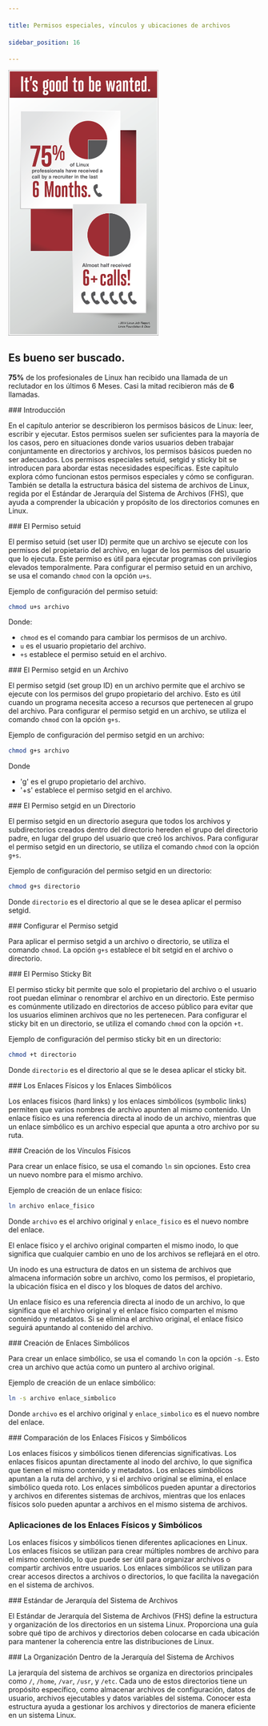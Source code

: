 ```yaml
---

title: Permisos especiales, vínculos y ubicaciones de archivos

sidebar_position: 16

---
```


<Card>
    
<Row>

<img src="https://raw.githubusercontent.com/SanRM/notas-de-aprendizaje/main/docs/Sistemas%20operativos/Linux/img/15-LPI-Graphics.png" width="300px"/>

<p>

## Es bueno ser buscado. 

**75%** de los profesionales de Linux han recibido una llamada de un reclutador en los últimos 6 Meses. Casi la mitad recibieron más de **6** llamadas.

</p>

</Row>

</Card>

<Card>
### Introducción

En el capítulo anterior se describieron los permisos básicos de Linux: leer, escribir y ejecutar. Estos permisos suelen ser suficientes para la mayoría de los casos, pero en situaciones donde varios usuarios deben trabajar conjuntamente en directorios y archivos, los permisos básicos pueden no ser adecuados. Los permisos especiales setuid, setgid y sticky bit se introducen para abordar estas necesidades específicas. Este capítulo explora cómo funcionan estos permisos especiales y cómo se configuran. También se detalla la estructura básica del sistema de archivos de Linux, regida por el Estándar de Jerarquía del Sistema de Archivos (FHS), que ayuda a comprender la ubicación y propósito de los directorios comunes en Linux.
</Card>

<Card>
### El Permiso setuid

El permiso setuid (set user ID) permite que un archivo se ejecute con los permisos del propietario del archivo, en lugar de los permisos del usuario que lo ejecuta. Este permiso es útil para ejecutar programas con privilegios elevados temporalmente. Para configurar el permiso setuid en un archivo, se usa el comando `chmod` con la opción `u+s`.

Ejemplo de configuración del permiso setuid:
```bash
chmod u+s archivo
```
Donde:

- `chmod` es el comando para cambiar los permisos de un archivo.
- `u` es el usuario propietario del archivo.
- `+s` establece el permiso setuid en el archivo.

</Card>

<Card>
### El Permiso setgid en un Archivo

El permiso setgid (set group ID) en un archivo permite que el archivo se ejecute con los permisos del grupo propietario del archivo. Esto es útil cuando un programa necesita acceso a recursos que pertenecen al grupo del archivo. Para configurar el permiso setgid en un archivo, se utiliza el comando `chmod` con la opción `g+s`.

Ejemplo de configuración del permiso setgid en un archivo:
```bash
chmod g+s archivo
```
Donde 

- 'g' es el grupo propietario del archivo.
- '+s' establece el permiso setgid en el archivo.

</Card>

<Card>
### El Permiso setgid en un Directorio

El permiso setgid en un directorio asegura que todos los archivos y subdirectorios creados dentro del directorio hereden el grupo del directorio padre, en lugar del grupo del usuario que creó los archivos. Para configurar el permiso setgid en un directorio, se utiliza el comando `chmod` con la opción `g+s`.

Ejemplo de configuración del permiso setgid en un directorio:
```bash
chmod g+s directorio
```
Donde `directorio` es el directorio al que se le desea aplicar el permiso setgid.
</Card>

<Card>
### Configurar el Permiso setgid

Para aplicar el permiso setgid a un archivo o directorio, se utiliza el comando `chmod`. La opción `g+s` establece el bit setgid en el archivo o directorio.
</Card>

<Card>
### El Permiso Sticky Bit

El permiso sticky bit permite que solo el propietario del archivo o el usuario root puedan eliminar o renombrar el archivo en un directorio. Este permiso es comúnmente utilizado en directorios de acceso público para evitar que los usuarios eliminen archivos que no les pertenecen. Para configurar el sticky bit en un directorio, se utiliza el comando `chmod` con la opción `+t`.

Ejemplo de configuración del permiso sticky bit en un directorio:
```bash
chmod +t directorio
```
Donde `directorio` es el directorio al que se le desea aplicar el sticky bit.
</Card>

<Card>
### Los Enlaces Físicos y los Enlaces Simbólicos

Los enlaces físicos (hard links) y los enlaces simbólicos (symbolic links) permiten que varios nombres de archivo apunten al mismo contenido. Un enlace físico es una referencia directa al inodo de un archivo, mientras que un enlace simbólico es un archivo especial que apunta a otro archivo por su ruta.
</Card>

<Card>
### Creación de los Vínculos Físicos

Para crear un enlace físico, se usa el comando `ln` sin opciones. Esto crea un nuevo nombre para el mismo archivo.

Ejemplo de creación de un enlace físico:
```bash
ln archivo enlace_fisico
```
Donde `archivo` es el archivo original y `enlace_fisico` es el nuevo nombre del enlace.

El enlace físico y el archivo original comparten el mismo inodo, lo que significa que cualquier cambio en uno de los archivos se reflejará en el otro.

<Card>
    
Un inodo es una estructura de datos en un sistema de archivos que almacena información sobre un archivo, como los permisos, el propietario, la ubicación física en el disco y los bloques de datos del archivo.

</Card>

<Card>
    
Un enlace físico es una referencia directa al inodo de un archivo, lo que significa que el archivo original y el enlace físico comparten el mismo contenido y metadatos. Si se elimina el archivo original, el enlace físico seguirá apuntando al contenido del archivo.

</Card>

</Card>

<Card>
### Creación de Enlaces Simbólicos

Para crear un enlace simbólico, se usa el comando `ln` con la opción `-s`. Esto crea un archivo que actúa como un puntero al archivo original.

Ejemplo de creación de un enlace simbólico:
```bash
ln -s archivo enlace_simbolico
```
Donde `archivo` es el archivo original y `enlace_simbolico` es el nuevo nombre del enlace.
</Card>

<Card>
### Comparación de los Enlaces Físicos y Simbólicos

Los enlaces físicos y simbólicos tienen diferencias significativas. Los enlaces físicos apuntan directamente al inodo del archivo, lo que significa que tienen el mismo contenido y metadatos. Los enlaces simbólicos apuntan a la ruta del archivo, y si el archivo original se elimina, el enlace simbólico queda roto. Los enlaces simbólicos pueden apuntar a directorios y archivos en diferentes sistemas de archivos, mientras que los enlaces físicos solo pueden apuntar a archivos en el mismo sistema de archivos.
</Card>

<Card color='blue'>
    
### Aplicaciones de los Enlaces Físicos y Simbólicos

Los enlaces físicos y simbólicos tienen diferentes aplicaciones en Linux. Los enlaces físicos se utilizan para crear múltiples nombres de archivo para el mismo contenido, lo que puede ser útil para organizar archivos o compartir archivos entre usuarios. Los enlaces simbólicos se utilizan para crear accesos directos a archivos o directorios, lo que facilita la navegación en el sistema de archivos.

</Card>

<Card>
### Estándar de Jerarquía del Sistema de Archivos

El Estándar de Jerarquía del Sistema de Archivos (FHS) define la estructura y organización de los directorios en un sistema Linux. Proporciona una guía sobre qué tipo de archivos y directorios deben colocarse en cada ubicación para mantener la coherencia entre las distribuciones de Linux.
</Card>

<Card>
### La Organización Dentro de la Jerarquía del Sistema de Archivos

La jerarquía del sistema de archivos se organiza en directorios principales como `/`, `/home`, `/var`, `/usr`, y `/etc`. Cada uno de estos directorios tiene un propósito específico, como almacenar archivos de configuración, datos de usuario, archivos ejecutables y datos variables del sistema. Conocer esta estructura ayuda a gestionar los archivos y directorios de manera eficiente en un sistema Linux.
</Card>